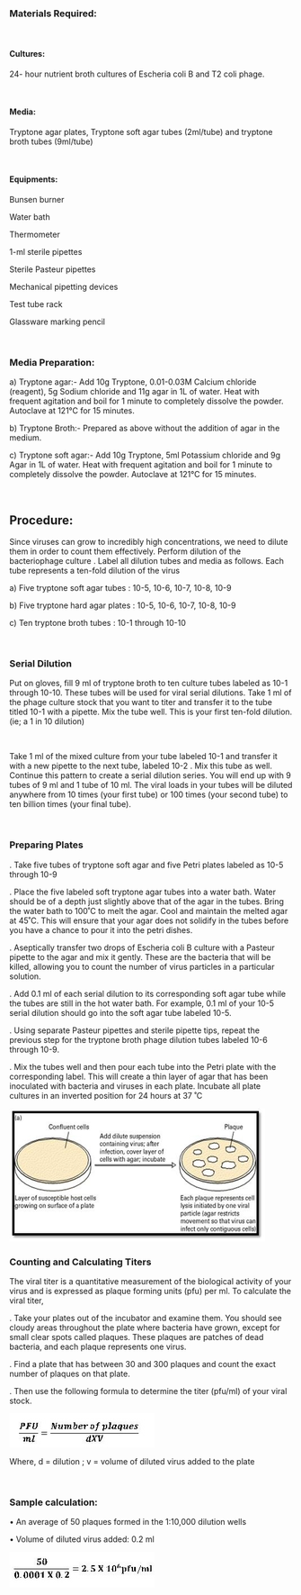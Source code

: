 ### Materials Required:
 
 &nbsp;
 
#### Cultures:
 

24- hour nutrient broth cultures of Escheria coli B and T2 coli phage.

 
&nbsp;
  

#### Media:
 

Tryptone agar plates, Tryptone soft agar tubes (2ml/tube) and tryptone broth tubes (9ml/tube)

 
 &nbsp;
  

#### Equipments:
 

Bunsen burner

Water bath

Thermometer

1-ml sterile pipettes

Sterile Pasteur pipettes

Mechanical pipetting devices

Test tube rack

Glassware marking pencil
 
 
&nbsp;
 
 
### Media Preparation:
 

a)    Tryptone agar:-
Add 10g Tryptone, 0.01-0.03M Calcium chloride (reagent), 5g Sodium chloride and 11g agar in 1L of water. Heat with frequent agitation and boil for 1 minute to completely dissolve the powder. Autoclave at 121°C for 15 minutes.


b)    Tryptone Broth:-
Prepared as above without the addition of agar in the medium.


c)    Tryptone soft agar:-
Add 10g Tryptone, 5ml Potassium chloride and 9g Agar in 1L of water. Heat with frequent agitation and boil for 1 minute to completely dissolve the powder. Autoclave at 121°C for 15 minutes.

 
 
 &nbsp;
 
## Procedure:
 

Since viruses can grow to incredibly high concentrations, we need to dilute them in order to count them effectively. Perform dilution of the bacteriophage culture .
Label all dilution tubes and media as follows. Each tube represents a ten-fold dilution of the virus

a)    Five tryptone soft agar tubes   : 10-5, 10-6, 10-7, 10-8, 10-9

b)    Five tryptone hard agar plates : 10-5, 10-6, 10-7, 10-8, 10-9

c)    Ten tryptone broth tubes          : 10-1 through 10-10

 
 
 &nbsp;
 
### Serial Dilution
 

Put on gloves, fill 9 ml of tryptone broth to ten culture tubes labeled as 10-1 through 10-10. These tubes will be used for viral serial dilutions.
Take 1 ml of the phage culture stock that you want to titer and transfer it to the tube titled 10-1 with a pipette. Mix the tube well. This is your first ten-fold dilution.(ie; a 1 in 10 dilution)
 
 &nbsp;
 
Take 1 ml of the mixed culture from your tube labeled 10-1 and transfer it with a new pipette to the next tube, labeled 10-2 . Mix this tube as well.
Continue this pattern to create a serial dilution series. You will end up with 9 tubes of 9 ml and 1 tube of 10 ml. The viral loads in your tubes will be diluted anywhere from 10 times (your first tube) or 100 times (your second tube) to ten billion times (your final tube).
 
 
 &nbsp;
 
### Preparing Plates
 

. Take five tubes of tryptone soft agar and five Petri plates labeled as 10-5 through 10-9

. Place the five labeled soft tryptone agar tubes into a water bath. Water should be of a depth just slightly above that of the agar in the tubes. Bring the water bath to 100˚C to melt the agar. Cool and maintain the melted agar at 45˚C. This will ensure that your agar does not solidify in the tubes before you have a chance to pour it into the petri dishes.

. Aseptically transfer two drops of Escheria coli B culture with a Pasteur pipette to the agar and mix it gently. These are the bacteria that will be killed, allowing you to count the number of virus particles in a particular solution.

. Add 0.1 ml of each serial dilution to its corresponding soft agar tube while the tubes are still in the hot water bath. For example, 0.1 ml of your 10-5 serial dilution should go into the soft agar tube labeled 10-5.

. Using separate Pasteur pipettes and sterile pipette tips, repeat the previous step for the tryptone broth phage dilution tubes labeled 10-6 through 10-9.

. Mix the tubes well and then pour each tube into the Petri plate with the corresponding label. This will create a thin layer of agar that has been inoculated with bacteria and viruses in each plate. Incubate all plate cultures in an inverted position for 24 hours at 37 ˚C

<img src="images/phage2.jpg" title="" />


### Counting and Calculating Titers
 

The viral titer is a quantitative measurement of the biological activity of  your virus and is expressed as plaque forming units (pfu) per ml.
To calculate the viral titer,

. Take your plates out of the incubator and examine them. You should see cloudy areas throughout the plate where bacteria have grown, except for small clear spots called plaques. These plaques are patches of dead bacteria, and each plaque represents one virus.

. Find a plate that has between 30 and 300 plaques and count the exact    number of plaques on that plate.

. Then use the following formula to determine the titer (pfu/ml) of your viral stock.
 
 

<img src="images/phage3.jfif" title="" />


Where,   d = dilution ; v = volume of diluted virus added to the plate
 


 &nbsp;
  

### Sample calculation:

•    An average of 50 plaques formed in the 1:10,000 dilution wells

•    Volume of diluted virus added: 0.2 ml
 
 <img src="images/phage4.jpg" title="" />

